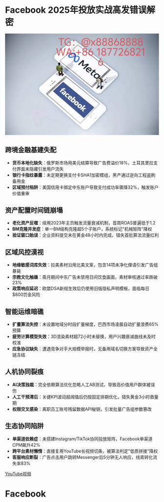 # Facebook 2025年投放实战高发错误解密
![替代文字](93a3c1560684534eb17a3aac0182183.jpg)

## 跨境金融基建失配
- **货币本地化缺失**：俄罗斯市场用美元结算导致广告费溢价18%，土耳其里拉支付界面未隐藏引发用户流失
- **银行卡指纹暴露**：未定期更换支付卡SHA1加密模组，黑产通过逆向工程盗刷备用金
- **区域预付陷阱**：美国信用卡绑定中东账户导致支付成功率骤降32%，触发账户价值重审
## 资产配置时间链崩塌
- **老化资产反噬**：续用2023年主页触发流量衰减机制，首周ROAS普遍低于1.2
- **BM克隆并发症**：单一BM结构克隆超5个子账户，系统标记"机械矩阵"降权
- **验证窗口贻误**：企业资料提交未在黄金48小时内完成，错失首批算法流量红利
## 区域风控漠视
- **地缘敏感词库失效**：拉美素材沿用北美文案，包含14项未净化俚语引发广告组暴毙
- **宗教文化触礁**：斋月期间中东广告未禁用日间饮食画面，素材审核通过率跌破23%
- **政策响应延迟**：欧盟DSA新规生效后仍使用旧版隐私声明模板，面临每日$800罚金风险  
## 智能运维暗礁
- **扩量算法失控**：未设置地域分时段扩量梯度，巴西市场凌晨自动扩量浪费65%预算
- **疲劳计算模型失效**：3D渲染素材超72小时未替换，用户兴趣衰减曲线未及时校准
- **应急协议缺失**：遭遇竞争对手大规模举报时，无备用域名切换方案导致资产全链冻结
## 人机协同裂痕
- **AI决策独裁**：完全依赖算法优化忽略人工AB测试，导致高价值用户群体被误伤
- **人工干预滞后**：关键KPI波动超阈值后仍按固定排期优化，错失黄金3小时救量期
- **权限交叉感染**：离职员工账号残留数据API秘钥，引发批量广告组参数篡改
## 生态协同陷阱
- **单渠道依赖症**：未搭建Instagram/TikTok协同投放矩阵，Facebook单渠道CPM飙升42%
- **跨平台素材懒惰**：直接复用YouTube长视频切条，被算法判定"低质拼接"降权
- **客服响应断裂**：广告点击用户跳转Messenger后5分钟无人响应，线索转化流失率83%

[YouTube视频](https://youtube.com/shorts/T58FxsgqD7w?feature=share)
# Facebook
